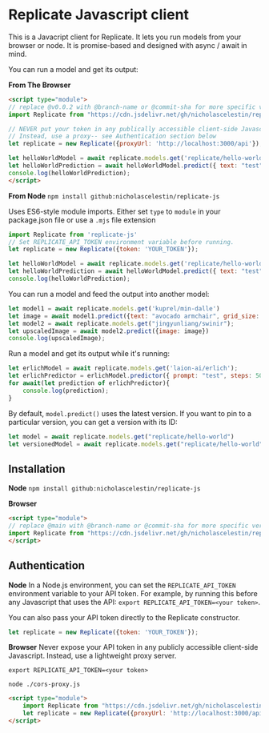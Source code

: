 # Replicate Javascript client

This is a Javacript client for Replicate. It lets you run models from your browser or node. It is promise-based and designed with async / await in mind.

You can run a model and get its output:

**From The Browser**
```html
<script type="module">
// replace @v0.0.2 with @branch-name or @commit-sha for more specific version
import Replicate from "https://cdn.jsdelivr.net/gh/nicholascelestin/replicate-js@v0.0.2/replicate.js"

// NEVER put your token in any publically accessible client-side Javascript
// Instead, use a proxy-- see Authentication section below
let replicate = new Replicate({proxyUrl: 'http://localhost:3000/api'});

let helloWorldModel = await replicate.models.get('replicate/hello-world');
let helloWorldPrediction = await helloWorldModel.predict({ text: "test"});
console.log(helloWorldPrediction);
</script>
```

**From Node**
`npm install github:nicholascelestin/replicate-js`

Uses ES6-style module imports. Either set `type` to `module` in your package.json file or use a `.mjs` file extension

```javascript
import Replicate from 'replicate-js'
// Set REPLICATE_API_TOKEN environment variable before running.
let replicate = new Replicate({token: 'YOUR_TOKEN'});

let helloWorldModel = await replicate.models.get('replicate/hello-world');
let helloWorldPrediction = await helloWorldModel.predict({ text: "test"});
console.log(helloWorldPrediction);
```

You can run a model and feed the output into another model:

```javascript
let model1 = await replicate.models.get('kuprel/min-dalle')
let image = await model1.predict({text: "avocado armchair", grid_size: 1});
let model2 = await replicate.models.get("jingyunliang/swinir");
let upscaledImage = await model2.predict({image: image})
console.log(upscaledImage);
```

Run a model and get its output while it's running:

```javascript
let erlichModel = await replicate.models.get('laion-ai/erlich');
let erlichPredictor = erlichModel.predictor({ prompt: "test", steps: 50, intermediate_outputs: true, batch_size:2});
for await(let prediction of erlichPredictor){
    console.log(prediction);
}
```

By default, `model.predict()` uses the latest version. If you want to pin to a particular version, you can get a version with its ID:

```javascript
let model = await replicate.models.get("replicate/hello-world")
let versionedModel = await replicate.models.get("replicate/hello-world","5c7d5dc6dd8bf75c1acaa8565735e7986bc5b66206b55cca93cb72c9bf15ccaa");
```

## Installation

**Node**
`npm install github:nicholascelestin/replicate-js`

**Browser**
```html
<script type="module">
// replace @main with @branch-name or @commit-sha for more specific version
import Replicate from "https://cdn.jsdelivr.net/gh/nicholascelestin/replicate-js@v0.0.2/replicate.js"
</script>
```

## Authentication

**Node**
In a Node.js environment, you can set the `REPLICATE_API_TOKEN` environment variable to your API token. For example, by running this before any Javascript that uses the API: `export REPLICATE_API_TOKEN=<your token>`.

You can also pass your API token directly to the Replicate constructor.

```javascript
let replicate = new Replicate({token: 'YOUR_TOKEN'});
```

**Browser**
Never expose your API token in any publicly accessible client-side Javascript. Instead, use a lightweight proxy server.

`export REPLICATE_API_TOKEN=<your token>`

`node ./cors-proxy.js`

```html
<script type="module">
    import Replicate from "https://cdn.jsdelivr.net/gh/nicholascelestin/replicate-js@main/replicate.js"
    let replicate = new Replicate({proxyUrl: 'http://localhost:3000/api'});
</script>
```
